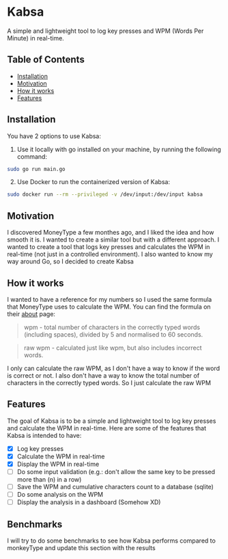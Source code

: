 # Kabsa

A simple and lightweight tool to log key presses and WPM (Words Per Minute) in real-time.

## Table of Contents

- [Installation](#installation)
- [Motivation](#motivation)
- [How it works](#how-it-works)
- [Features](#features)

## Installation

You have 2 options to use Kabsa:

1. Use it locally with go installed on your machine, by running the following command:

```bash
sudo go run main.go
```

2. Use Docker to run the containerized version of Kabsa:

```bash
sudo docker run --rm --privileged -v /dev/input:/dev/input kabsa
```

## Motivation

I discovered MoneyType a few monthes ago, and I liked the idea and how smooth it is. I wanted to create a similar tool but with a different approach. I wanted to create a tool that logs key presses and calculates the WPM in real-time (not just in a controlled environment). I also wanted to know my way around Go, so I decided to create Kabsa

## How it works

I wanted to have a reference for my numbers so I used the same formula that MoneyType uses to calculate the WPM. You can find the formula on their [about](https://monkeytype.com/about) page:

>  wpm - total number of characters in the correctly typed words (including spaces), divided by 5 and normalised to 60 seconds.

>  raw wpm - calculated just like wpm, but also includes incorrect words. 

I only can calculate the raw WPM, as I don't have a way to know if the word is correct or not. I also don't have a way to know the total number of characters in the correctly typed words. So I just calculate the raw WPM

## Features

The goal of Kabsa is to be a simple and lightweight tool to log key presses and calculate the WPM in real-time. Here are some of the features that Kabsa is intended to have:

- [x] Log key presses
- [x] Calculate the WPM in real-time
- [x] Display the WPM in real-time
- [ ] Do some input validation (e.g.: don't allow the same key to be pressed more than (n) in a row)
- [ ] Save the WPM and cumulative characters count to a database (sqlite)
- [ ] Do some analysis on the WPM
- [ ] Display the analysis in a dashboard (Somehow XD)

## Benchmarks

I will try to do some benchmarks to see how Kabsa performs compared to monkeyType and update this section with the results
